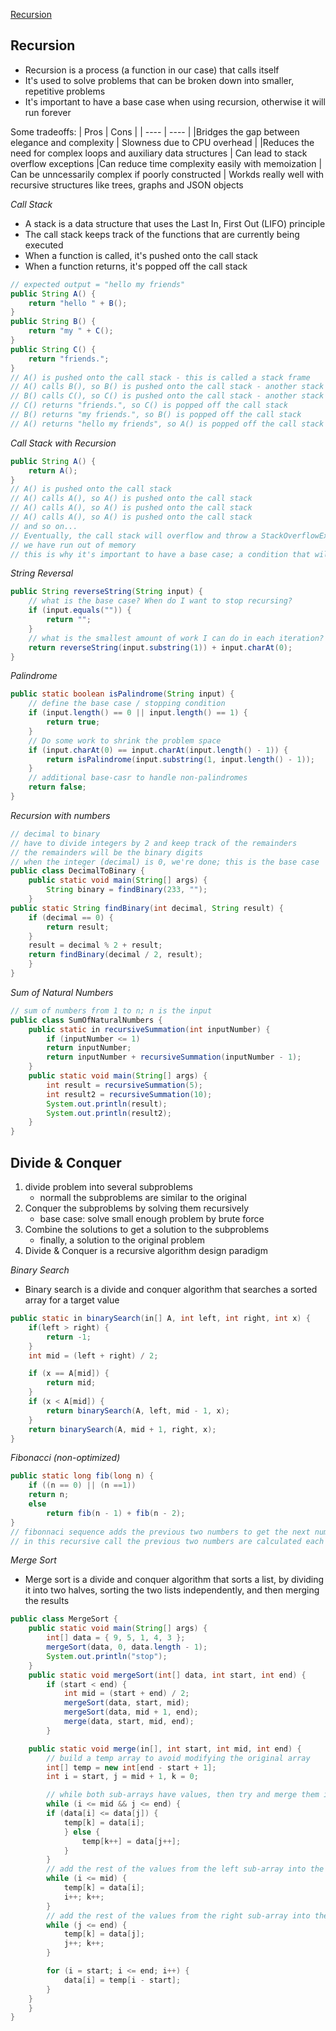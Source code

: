 [Recursion](https://www.youtube.com/watch?v=IJDJ0kBx2LM)

## Recursion

- Recursion is a process (a function in our case) that calls itself
- It's used to solve problems that can be broken down into smaller, repetitive problems
- It's important to have a base case when using recursion, otherwise it will run forever

Some tradeoffs:
| Pros | Cons |
| ---- | ---- |
|Bridges the gap between elegance and complexity | Slowness due to CPU overhead |
|Reduces the need for complex loops and auxiliary data structures | Can lead to stack overflow exceptions
|Can reduce time complexity easily with memoization | Can be unncessarily complex if poorly constructed
| Workds really well with recursive structures like trees, graphs and JSON objects

_Call Stack_

- A stack is a data structure that uses the Last In, First Out (LIFO) principle
- The call stack keeps track of the functions that are currently being executed
- When a function is called, it's pushed onto the call stack
- When a function returns, it's popped off the call stack

```java
// expected output = "hello my friends"
public String A() {
    return "hello " + B();
}
public String B() {
    return "my " + C();
}
public String C() {
    return "friends.";
}
// A() is pushed onto the call stack - this is called a stack frame
// A() calls B(), so B() is pushed onto the call stack - another stack frame
// B() calls C(), so C() is pushed onto the call stack - another stack frame
// C() returns "friends.", so C() is popped off the call stack
// B() returns "my friends.", so B() is popped off the call stack
// A() returns "hello my friends", so A() is popped off the call stack
```

_Call Stack with Recursion_

```java
public String A() {
    return A();
}
// A() is pushed onto the call stack
// A() calls A(), so A() is pushed onto the call stack
// A() calls A(), so A() is pushed onto the call stack
// A() calls A(), so A() is pushed onto the call stack
// and so on...
// Eventually, the call stack will overflow and throw a StackOverflowException
// we have run out of memory
// this is why it's important to have a base case; a condition that will stop the recursion
```

_String Reversal_

```java
public String reverseString(String input) {
    // what is the base case? When do I want to stop recursing?
    if (input.equals("")) {
        return "";
    }
    // what is the smallest amount of work I can do in each iteration?
    return reverseString(input.substring(1)) + input.charAt(0);
}
```

_Palindrome_

```java
public static boolean isPalindrome(String input) {
    // define the base case / stopping condition
    if (input.length() == 0 || input.length() == 1) {
        return true;
    }
    // Do some work to shrink the problem space
    if (input.charAt(0) == input.charAt(input.length() - 1)) {
        return isPalindrome(input.substring(1, input.length() - 1));
    }
    // additional base-casr to handle non-palindromes
    return false;
}
```

_Recursion with numbers_

```java
// decimal to binary
// have to divide integers by 2 and keep track of the remainders
// the remainders will be the binary digits
// when the integer (decimal) is 0, we're done; this is the base case
public class DecimalToBinary {
    public static void main(String[] args) {
        String binary = findBinary(233, "");
    }
public static String findBinary(int decimal, String result) {
    if (decimal == 0) {
        return result;
    }
    result = decimal % 2 + result;
    return findBinary(decimal / 2, result);
    }
}
```

_Sum of Natural Numbers_

```java
// sum of numbers from 1 to n; n is the input
public class SumOfNaturalNumbers {
    public static in recursiveSummation(int inputNumber) {
        if (inputNumber <= 1)
        return inputNumber;
        return inputNumber + recursiveSummation(inputNumber - 1);
    }
    public static void main(String[] args) {
        int result = recursiveSummation(5);
        int result2 = recursiveSummation(10);
        System.out.println(result);
        System.out.println(result2);
    }
}
```

## Divide & Conquer

1. divide problem into several subproblems
   - normall the subproblems are similar to the original
2. Conquer the subproblems by solving them recursively
   - base case: solve small enough problem by brute force
3. Combine the solutions to get a solution to the subproblems
   - finally, a solution to the original problem
4. Divide & Conquer is a recursive algorithm design paradigm

_Binary Search_

- Binary search is a divide and conquer algorithm that searches a sorted array for a target value

```java
public static in binarySearch(in[] A, int left, int right, int x) {
    if(left > right) {
        return -1;
    }
    int mid = (left + right) / 2;

    if (x == A[mid]) {
        return mid;
    }
    if (x < A[mid]) {
        return binarySearch(A, left, mid - 1, x);
    }
    return binarySearch(A, mid + 1, right, x);
}
```

_Fibonacci (non-optimized)_

```java
public static long fib(long n) {
    if ((n == 0) || (n ==1))
    return n;
    else
        return fib(n - 1) + fib(n - 2);
}
// fibonnaci sequence adds the previous two numbers to get the next number
// in this recursive call the previous two numbers are calculated each time
```

_Merge Sort_

- Merge sort is a divide and conquer algorithm that sorts a list, by dividing it into two halves, sorting the two lists independently, and then merging the results

```java
public class MergeSort {
    public static void main(String[] args) {
        int[] data = { 9, 5, 1, 4, 3 };
        mergeSort(data, 0, data.length - 1);
        System.out.println("stop");
    }
    public static void mergeSort(int[] data, int start, int end) {
        if (start < end) {
            int mid = (start + end) / 2;
            mergeSort(data, start, mid);
            mergeSort(data, mid + 1, end);
            merge(data, start, mid, end);
        }

    public static void merge(in[], int start, int mid, int end) {
        // build a temp array to avoid modifying the original array
        int[] temp = new int[end - start + 1];
        int i = start, j = mid + 1, k = 0;

        // while both sub-arrays have values, then try and merge them in sorted order
        while (i <= mid && j <= end) {
        if (data[i] <= data[j]) {
            temp[k] = data[i];
            } else {
                temp[k++] = data[j++];
            }
        }
        // add the rest of the values from the left sub-array into the result
        while (i <= mid) {
            temp[k] = data[i];
            i++; k++;
        }
        // add the rest of the values from the right sub-array into the result
        while (j <= end) {
            temp[k] = data[j];
            j++; k++;
        }

        for (i = start; i <= end; i++) {
            data[i] = temp[i - start];
        }
    }
    }
}
```
